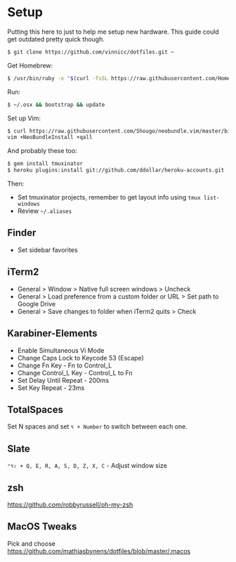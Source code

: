 # Setup

Putting this here to just to help me setup new hardware. This guide could get
outdated pretty quick though.

```sh
$ git clone https://github.com/vinnicc/dotfiles.git ~
```

Get Homebrew:

```sh
$ /usr/bin/ruby -e "$(curl -fsSL https://raw.githubusercontent.com/Homebrew/install/master/install)"
```

Run:

```sh
$ ~/.osx && bootstrap && update
```

Set up Vim:

```sh
$ curl https://raw.githubusercontent.com/Shougo/neobundle.vim/master/bin/install.sh | sh && \
vim +NeoBundleInstall +qall
```

And probably these too:

```sh
$ gem install tmuxinator
$ heroku plugins:install git://github.com/ddollar/heroku-accounts.git
```

Then:

* Set tmuxinator projects, remember to get layout info using `tmux list-windows`
* Review `~/.aliases`

## Finder

* Set sidebar favorites

## iTerm2

* General > Window > Native full screen windows > Uncheck
* General > Load preference from a custom folder or URL > Set path to Google Drive
* General > Save changes to folder when iTerm2 quits > Check

## Karabiner-Elements

* Enable Simultaneous Vi Mode
* Change Caps Lock to Keycode 53 (Escape)
* Change Fn Key - Fn to Control_L
* Change Control_L Key - Control_L to Fn
* Set Delay Until Repeat - 200ms
* Set Key Repeat - 23ms

## TotalSpaces

Set N spaces and set `⌥ + Number` to switch between each one.

## Slate

`⌃⌥⇧ + Q, E, R, A, S, D, Z, X, C` - Adjust window size

## zsh

https://github.com/robbyrussell/oh-my-zsh

## MacOS Tweaks

Pick and choose https://github.com/mathiasbynens/dotfiles/blob/master/.macos
